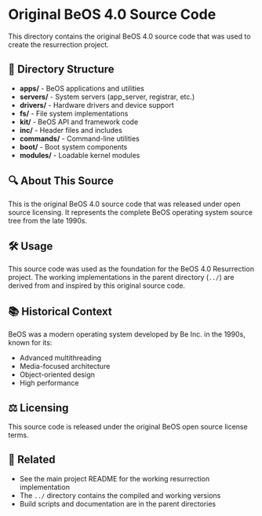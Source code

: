 # Original BeOS 4.0 Source Code

This directory contains the original BeOS 4.0 source code that was used to create the resurrection project.

## 📁 Directory Structure

- **apps/** - BeOS applications and utilities
- **servers/** - System servers (app_server, registrar, etc.)
- **drivers/** - Hardware drivers and device support
- **fs/** - File system implementations
- **kit/** - BeOS API and framework code
- **inc/** - Header files and includes
- **commands/** - Command-line utilities
- **boot/** - Boot system components
- **modules/** - Loadable kernel modules

## 🔍 About This Source

This is the original BeOS 4.0 source code that was released under open source licensing. It represents the complete BeOS operating system source tree from the late 1990s.

## 🛠️ Usage

This source code was used as the foundation for the BeOS 4.0 Resurrection project. The working implementations in the parent directory (`../`) are derived from and inspired by this original source code.

## 📚 Historical Context

BeOS was a modern operating system developed by Be Inc. in the 1990s, known for its:
- Advanced multithreading
- Media-focused architecture
- Object-oriented design
- High performance

## ⚖️ Licensing

This source code is released under the original BeOS open source license terms.

## 🔗 Related

- See the main project README for the working resurrection implementation
- The `../` directory contains the compiled and working versions
- Build scripts and documentation are in the parent directories
